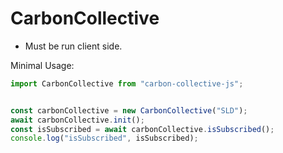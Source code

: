 # CarbonCollective

- Must be run client side.


Minimal Usage:

```jsx
import CarbonCollective from "carbon-collective-js";


const carbonCollective = new CarbonCollective("SLD");
await carbonCollective.init();
const isSubscribed = await carbonCollective.isSubscribed();
console.log("isSubscribed", isSubscribed);
```
